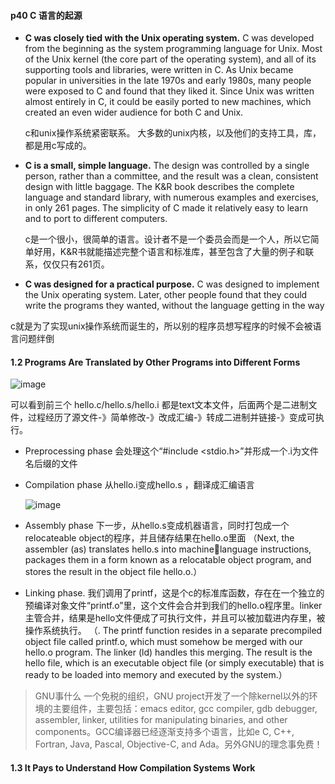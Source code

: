 

#### p40 C 语言的起源

- **C was closely tied with the Unix operating system.** C was developed from the beginning as the
system programming language for Unix. Most of the Unix kernel (the core part of the operating
system), and all of its supporting tools and libraries, were written in C. As Unix became popular in
universities in the late 1970s and early 1980s, many people were exposed to C and found that they
liked it. Since Unix was written almost entirely in C, it could be easily ported to new machines,
which created an even wider audience for both C and Unix.

  c和unix操作系统紧密联系。 大多数的unix内核，以及他们的支持工具，库，都是用c写成的。
- **C is a small, simple language.** The design was controlled by a single person, rather than a committee,
and the result was a clean, consistent design with little baggage. The K&R book describes the
complete language and standard library, with numerous examples and exercises, in only 261 pages.
The simplicity of C made it relatively easy to learn and to port to different computers.

  c是一个很小，很简单的语言。设计者不是一个委员会而是一个人，所以它简单好用，K&R书就能描述完整个语言和标准库，甚至包含了大量的例子和联系，仅仅只有261页。

-  **C was designed for a practical purpose.** C was designed to implement the Unix operating system.
Later, other people found that they could write the programs they wanted, without the language
getting in the way

  c就是为了实现unix操作系统而诞生的，所以别的程序员想写程序的时候不会被语言问题绊倒
  
  #### 1.2 Programs Are Translated by Other Programs into Different Forms
  ![image](https://user-images.githubusercontent.com/47411365/148670033-1603d060-b2d9-4f1e-9593-c0ba401c27ed.png)

可以看到前三个 hello.c/hello.s/hello.i 都是text文本文件，后面两个是二进制文件，过程经历了源文件-》简单修改-》改成汇编-》转成二进制并链接-》变成可执行。
- Preprocessing phase
  会处理这个“#include <stdio.h>”并形成一个.i为文件名后缀的文件
- Compilation phase
  从hello.i变成hello.s ，翻译成汇编语言
  
  ![image](https://user-images.githubusercontent.com/47411365/148690529-dc33d487-f1ce-4c3e-9eaf-3d335822f160.png)

- Assembly phase
   下一步，从hello.s变成机器语言，同时打包成一个relocateable object的程序，并且储存结果在hello.o里面
  （Next, the assembler (as) translates hello.s into machinelanguage instructions, packages them in a form known as a relocatable object
program, and stores the result in the object file hello.o.）
- Linking phase.
  我们调用了printf，这是个c的标准库函数，存在在一个独立的预编译对象文件“printf.o”里，这个文件会合并到我们的hello.o程序里。linker主管合并，结果是hello文件便成了可执行文件，并且可以被加载进内存里，被操作系统执行。
  （. The printf function resides in a separate precompiled object file called printf.o, which
must somehow be merged with our hello.o program. The linker (ld) handles
this merging. The result is the hello file, which is an executable object file (or
simply executable) that is ready to be loaded into memory and executed by
the system.）

> GNU事什么
> 一个免税的组织，GNU project开发了一个除kernel以外的环境的主要组件，主要包括：emacs editor, gcc compiler, gdb debugger,
assembler, linker, utilities for manipulating binaries, and other components。GCC编译器已经逐渐支持多个语言，比如e C, C++, Fortran, Java, Pascal, Objective-C, and Ada。另外GNU的理念事免费！

#### 1.3 It Pays to Understand How Compilation Systems Work




